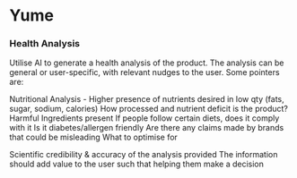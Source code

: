 # Yume

### Health Analysis

Utilise AI to generate a health analysis of the product. The analysis can be general or user-specific, with relevant nudges to the user. Some pointers are:

Nutritional Analysis - Higher presence of nutrients desired in low qty (fats, sugar, sodium, calories)
How processed and nutrient deficit is the product?
Harmful Ingredients present
If people follow certain diets, does it comply with it
Is it diabetes/allergen friendly
Are there any claims made by brands that could be misleading
What to optimise for

Scientific credibility & accuracy of the analysis provided
The information should add value to the user such that helping them make a decision


